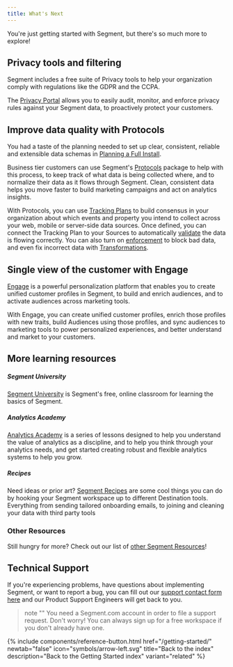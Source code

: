 ```yaml
---
title: What's Next
---
```


You're just getting started with Segment, but there's so much more to explore!

## Privacy tools and filtering

Segment includes a free suite of Privacy tools to help your organization comply with regulations like the GDPR and the CCPA.

The [Privacy Portal](/docs/privacy/portal/) allows you to easily audit, monitor, and enforce privacy rules against your Segment data, to proactively protect your customers.

## Improve data quality with Protocols

You had a taste of the planning needed to set up clear, consistent, reliable and extensible data schemas in [Planning a Full Install](/docs/getting-started/03-planning-full-install/).

Business tier customers can use Segment's [Protocols](/docs/protocols/) package to help with this process, to keep track of what data is being collected where, and to normalize their data as it flows through Segment. Clean, consistent data helps you move faster to build marketing campaigns and act on analytics insights.

With Protocols, you can use [Tracking Plans](/docs/protocols/tracking-plan/create/) to build consensus in your organization about which events and property you intend to collect across your web, mobile or server-side data sources. Once defined, you can connect the Tracking Plan to your Sources to automatically [validate](/docs/protocols/validate/) the data is flowing correctly. You can also turn on [enforcement](/docs/protocols/enforce/) to block bad data, and even fix incorrect data with [Transformations](/docs/protocols/transform/).

## Single view of the customer with Engage

[Engage](/docs/engage/) is a powerful personalization platform that enables you to create unified customer profiles in Segment, to build and enrich audiences, and to activate audiences across marketing tools.

With Engage, you can create unified customer profiles, enrich those profiles with new traits, build Audiences using those profiles, and sync audiences to marketing tools to power personalized experiences, and better understand and market to your customers.


## More learning resources


##### Segment University

[Segment University](https://university.segment.com/?utm=docs) is Segment's free, online classroom for learning the basics of Segment.

##### Analytics Academy

[Analytics Academy](https://segment.com/academy/?utm=docs) is a series of lessons designed to help you understand the value of analytics as a discipline, and to help you think through your analytics needs, and get started creating robust and flexible analytics systems to help you grow.

##### Recipes

Need ideas or prior art? [Segment Recipes](https://segment.com/recipes/?utm=docs) are some cool things you can do by hooking your Segment workspace up to different Destination tools. Everything from sending tailored onboarding emails, to joining and cleaning your data with third party tools

### Other Resources

Still hungry for more? Check out our list of [other Segment Resources](https://segment.com/resources/?utm=docs)!


## Technical Support

If you're experiencing problems, have questions about implementing Segment, or want to report a bug, you can fill out our [support contact form here](https://segment.com/help/contact/) and our Product Support Engineers will get back to you.

> note ""
> You need a Segment.com account in order to file a support request. Don't worry! You can always sign up for a free workspace if you don't already have one.


{% include components/reference-button.html  href="/getting-started/" newtab="false" icon="symbols/arrow-left.svg" title="Back to the index" description="Back to the Getting Started index" variant="related" %}

